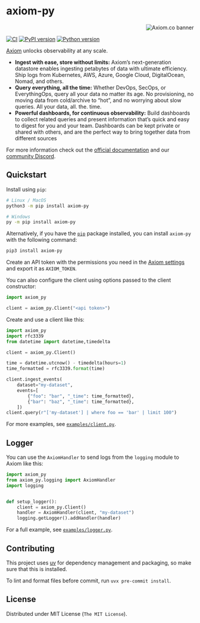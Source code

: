 # axiom-py

<a href="https://axiom.co">
<picture>
  <source media="(prefers-color-scheme: dark) and (min-width: 600px)" srcset="https://axiom.co/assets/github/axiom-github-banner-light-vertical.svg">
  <source media="(prefers-color-scheme: light) and (min-width: 600px)" srcset="https://axiom.co/assets/github/axiom-github-banner-dark-vertical.svg">
  <source media="(prefers-color-scheme: dark) and (max-width: 599px)" srcset="https://axiom.co/assets/github/axiom-github-banner-light-horizontal.svg">
  <img alt="Axiom.co banner" src="https://axiom.co/assets/github/axiom-github-banner-dark-horizontal.svg" align="right">
</picture>
</a>
&nbsp;

[![CI][ci_badge]][ci]
[![PyPI version][pypi_badge]][pypi]
[![Python version][version_badge]][pypi]

[Axiom](https://axiom.co) unlocks observability at any scale.

- **Ingest with ease, store without limits:** Axiom’s next-generation datastore enables ingesting petabytes of data with ultimate efficiency. Ship logs from Kubernetes, AWS, Azure, Google Cloud, DigitalOcean, Nomad, and others.
- **Query everything, all the time:** Whether DevOps, SecOps, or EverythingOps, query all your data no matter its age. No provisioning, no moving data from cold/archive to “hot”, and no worrying about slow queries. All your data, all. the. time.
- **Powerful dashboards, for continuous observability:** Build dashboards to collect related queries and present information that’s quick and easy to digest for you and your team. Dashboards can be kept private or shared with others, and are the perfect way to bring together data from different sources

For more information check out the [official documentation](https://axiom.co/docs)
and our
[community Discord](https://axiom.co/discord).

## Quickstart

Install using `pip`:

```bash
# Linux / MacOS
python3 -m pip install axiom-py

# Windows
py -m pip install axiom-py
```

Alternatively, if you have the [`pip`](https://pip.pypa.io/) package installed, you can install `axiom-py` with the following command:

```bash
pip3 install axiom-py
```

Create an API token with the permissions you need in the
[Axiom settings](https://cloud.axiom.co/profile) and export it as 
`AXIOM_TOKEN`.

You can also configure the client using options passed to the client constructor:

```py
import axiom_py

client = axiom_py.Client("<api token>")
```

Create and use a client like this:

```py
import axiom_py
import rfc3339
from datetime import datetime,timedelta

client = axiom_py.Client()

time = datetime.utcnow() - timedelta(hours=1)
time_formatted = rfc3339.format(time)

client.ingest_events(
    dataset="my-dataset",
    events=[
        {"foo": "bar", "_time": time_formatted},
        {"bar": "baz", "_time": time_formatted},
    ])
client.query(r"['my-dataset'] | where foo == 'bar' | limit 100")
```

For more examples, see [`examples/client.py`](examples/client.py).

## Logger

You can use the `AxiomHandler` to send logs from the `logging` module to Axiom
like this:

```python
import axiom_py
from axiom_py.logging import AxiomHandler
import logging


def setup_logger():
    client = axiom_py.Client()
    handler = AxiomHandler(client, "my-dataset")
    logging.getLogger().addHandler(handler)
```

For a full example, see [`examples/logger.py`](examples/logger.py).

## Contributing

This project uses [uv](https://docs.astral.sh/uv) for dependency management
and packaging, so make sure that this is installed.

To lint and format files before commit, run `uvx pre-commit install`.

## License

Distributed under MIT License (`The MIT License`).

<!-- Badges -->

[ci]: https://github.com/axiomhq/axiom-py/actions/workflows/ci.yml
[ci_badge]: https://img.shields.io/github/actions/workflow/status/axiomhq/axiom-py/ci.yml?branch=main&ghcache=unused
[pypi]: https://pypi.org/project/axiom-py/
[pypi_badge]: https://img.shields.io/pypi/v/axiom-py.svg
[version_badge]: https://img.shields.io/pypi/pyversions/axiom-py.svg
